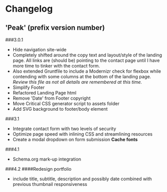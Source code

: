 # Changelog

## 'Peak' (prefix version number)

###3.0.1
- Hide navigation site-wide
- Completely shifted around the copy text and layout/style of the landing page. All links are (should be) pointing to the contact page until I have more time to tinker with the contact form.
-	Also extended Gruntfile to include a Modernizr check for flexbox while contending with some columns at the bottom of the landing page. *Review this file as not all details are remembered at this time.*
- Simplify Footer
- Refactored Landing Page html
- Remove 'Date' from Footer copyright
- Move Critical CSS generator script to assets folder
- Add SVG background to footer/body element

###3.1
- Integrate contact form with two levels of security
- Optimize page speed with inlining CSS and streamlining resources
- Create a modal dropdown on form submission
**Cache fonts**

###4.1
- Schema.org mark-up integration

###4.2
####Redesign portfolio
- include title, subtitle, description and possibly date combined with previous thumbnail responsiveness
